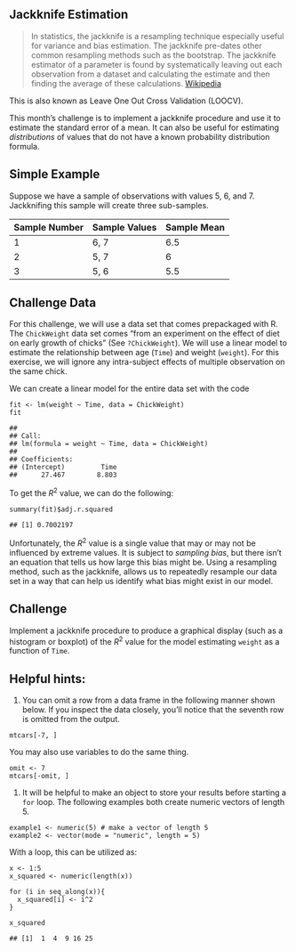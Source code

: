 Jackknife Estimation
--------------------

> In statistics, the jackknife is a resampling technique especially
> useful for variance and bias estimation. The jackknife pre-dates other
> common resampling methods such as the bootstrap. The jackknife
> estimator of a parameter is found by systematically leaving out each
> observation from a dataset and calculating the estimate and then
> finding the average of these calculations.
> [Wikipedia](https://en.wikipedia.org/wiki/Jackknife_resampling)

This is also known as Leave One Out Cross Validation (LOOCV).

This month’s challenge is to implement a jackknife procedure and use it
to estimate the standard error of a mean. It can also be useful for
estimating *distributions* of values that do not have a known
probability distribution formula.

Simple Example
--------------

Suppose we have a sample of observations with values 5, 6, and 7.
Jackknifing this sample will create three sub-samples.

<table>
<thead>
<tr class="header">
<th>Sample Number</th>
<th>Sample Values</th>
<th>Sample Mean</th>
</tr>
</thead>
<tbody>
<tr class="odd">
<td>1</td>
<td>6, 7</td>
<td>6.5</td>
</tr>
<tr class="even">
<td>2</td>
<td>5, 7</td>
<td>6</td>
</tr>
<tr class="odd">
<td>3</td>
<td>5, 6</td>
<td>5.5</td>
</tr>
</tbody>
</table>

Challenge Data
--------------

For this challenge, we will use a data set that comes prepackaged with
R. The `ChickWeight` data set comes “from an experiment on the effect of
diet on early growth of chicks” (See `?ChickWeight`). We will use a
linear model to estimate the relationship between age (`Time`) and
weight (`weight`). For this exercise, we will ignore any intra-subject
effects of multiple observation on the same chick.

We can create a linear model for the entire data set with the code

    fit <- lm(weight ~ Time, data = ChickWeight)
    fit

    ## 
    ## Call:
    ## lm(formula = weight ~ Time, data = ChickWeight)
    ## 
    ## Coefficients:
    ## (Intercept)         Time  
    ##      27.467        8.803

To get the *R*<sup>2</sup> value, we can do the following:

    summary(fit)$adj.r.squared

    ## [1] 0.7002197

Unfortunately, the *R*<sup>2</sup> value is a single value that may or
may not be influenced by extreme values. It is subject to *sampling
bias*, but there isn’t an equation that tells us how large this bias
might be. Using a resampling method, such as the jackknife, allows us to
repeatedly resample our data set in a way that can help us identify what
bias might exist in our model.

Challenge
---------

Implement a jackknife procedure to produce a graphical display (such as
a histogram or boxplot) of the *R*<sup>2</sup> value for the model
estimating `weight` as a function of `Time`.

Helpful hints:
--------------

1.  You can omit a row from a data frame in the following manner shown
    below. If you inspect the data closely, you’ll notice that the
    seventh row is omitted from the output.

<!-- -->

    mtcars[-7, ]

You may also use variables to do the same thing.

    omit <- 7
    mtcars[-omit, ]

1.  It will be helpful to make an object to store your results before
    starting a `for` loop. The following examples both create numeric
    vectors of length 5.

<!-- -->

    example1 <- numeric(5) # make a vector of length 5
    example2 <- vector(mode = "numeric", length = 5)

With a loop, this can be utilized as:

    x <- 1:5
    x_squared <- numeric(length(x))

    for (i in seq_along(x)){
      x_squared[i] <- i^2
    }

    x_squared

    ## [1]  1  4  9 16 25
